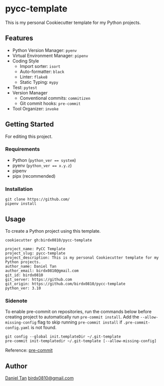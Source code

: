 # pycc-template

This is my personal Cookiecutter template for my Python projects.

## Features
- Python Version Manager: `pyenv`
- Virtual Environment Manager: `pipenv`
- Coding Style
    - Import sorter: `isort`
    - Auto-formatter: `black`
    - Linter: `flake8`
    - Static Typing: `mypy`
- Test: `pytest`
- Version Manager
    - Conventional commits: `commitizen`
    - Git commit hooks: `pre-commit`
- Tool Organizer: `invoke`

## Getting Started

For editing this project.

### Requirements

- Python (`python_ver == system`)
- pyenv (`python_ver == x.y.z`)
- pipenv
- pipx (recommended)

### Installation
```
git clone https://github.com/
pipenv install
```

## Usage

To create a Python project using this template.

```
cookiecutter gh:birdx0810/pycc-template

project_name: PyCC Template
project_slug: pycc-template
project_description: This is my personal Cookiecutter template for my Python projects.
author_name: Daniel Tan
author_email: birdx0810@gmail.com
git_id: birdx0810
git_server: https://github.com
git_origin: https://github.com/birdx0810/pycc-template
python_ver: 3.10
```

### Sidenote
To enable pre-commit on repositories, run the commands below before creating project to automatically run `pre-commit install`.
Add the `--allow-missing-config` flag to skip running `pre-commit install` if `.pre-commit-config.yaml` is not found.

```
git config --global init.templateDir ~/.git-template
pre-commit init-templatedir ~/.git-template [--allow-missing-config]
```

Reference: [pre-commit](https://pre-commit.com/#automatically-enabling-pre-commit-on-repositories)

## Author

[Daniel Tan](https://github.com/birdx0810) <birdx0810@gmail.com>
